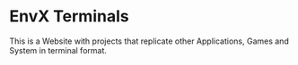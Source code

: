 # EnvX Terminals

This is a Website with projects that replicate other Applications, Games and System in terminal format.

<img src=""></img>
